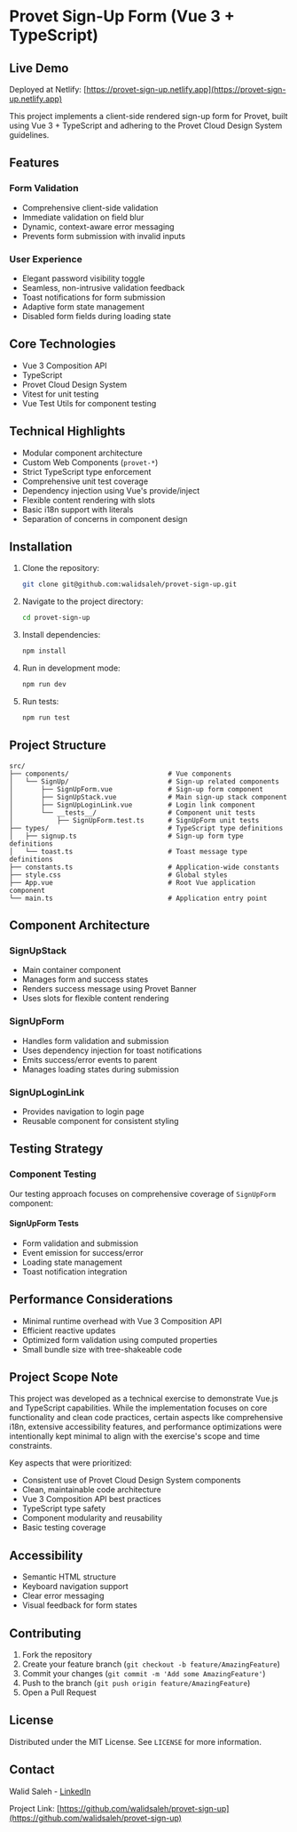 # Provet Sign-Up Form (Vue 3 + TypeScript)

## Live Demo

Deployed at Netlify: [https://provet-sign-up.netlify.app](https://provet-sign-up.netlify.app)

This project implements a client-side rendered sign-up form for Provet, built using Vue 3 + TypeScript and adhering to the Provet Cloud Design System guidelines.

## Features

### Form Validation

- Comprehensive client-side validation
- Immediate validation on field blur
- Dynamic, context-aware error messaging
- Prevents form submission with invalid inputs

### User Experience

- Elegant password visibility toggle
- Seamless, non-intrusive validation feedback
- Toast notifications for form submission
- Adaptive form state management
- Disabled form fields during loading state

## Core Technologies

- Vue 3 Composition API
- TypeScript
- Provet Cloud Design System
- Vitest for unit testing
- Vue Test Utils for component testing

## Technical Highlights

- Modular component architecture
- Custom Web Components (`provet-*`)
- Strict TypeScript type enforcement
- Comprehensive unit test coverage
- Dependency injection using Vue's provide/inject
- Flexible content rendering with slots
- Basic i18n support with literals
- Separation of concerns in component design

## Installation

1. Clone the repository:

    ```bash
    git clone git@github.com:walidsaleh/provet-sign-up.git
    ```

2. Navigate to the project directory:

    ```bash
    cd provet-sign-up
    ```

3. Install dependencies:

    ```bash
    npm install
    ```

4. Run in development mode:

    ```bash
    npm run dev
    ```

5. Run tests:

    ```bash
    npm run test
    ```

## Project Structure

```
src/
├── components/                         # Vue components
│   └── SignUp/                         # Sign-up related components
│       ├── SignUpForm.vue              # Sign-up form component
│       ├── SignUpStack.vue             # Main sign-up stack component
│       ├── SignUpLoginLink.vue         # Login link component
│       └── __tests__/                  # Component unit tests
│           ├── SignUpForm.test.ts      # SignUpForm unit tests
├── types/                              # TypeScript type definitions
│   ├── signup.ts                       # Sign-up form type definitions
│   └── toast.ts                        # Toast message type definitions
├── constants.ts                        # Application-wide constants
├── style.css                           # Global styles
├── App.vue                             # Root Vue application component
└── main.ts                             # Application entry point
```

## Component Architecture

### SignUpStack
- Main container component
- Manages form and success states
- Renders success message using Provet Banner
- Uses slots for flexible content rendering

### SignUpForm
- Handles form validation and submission
- Uses dependency injection for toast notifications
- Emits success/error events to parent
- Manages loading states during submission

### SignUpLoginLink
- Provides navigation to login page
- Reusable component for consistent styling

## Testing Strategy

### Component Testing

Our testing approach focuses on comprehensive coverage of `SignUpForm` component:

#### SignUpForm Tests
- Form validation and submission
- Event emission for success/error
- Loading state management
- Toast notification integration

## Performance Considerations

- Minimal runtime overhead with Vue 3 Composition API
- Efficient reactive updates
- Optimized form validation using computed properties
- Small bundle size with tree-shakeable code

## Project Scope Note

This project was developed as a technical exercise to demonstrate Vue.js and TypeScript capabilities. While the implementation focuses on core functionality and clean code practices, certain aspects like comprehensive i18n, extensive accessibility features, and performance optimizations were intentionally kept minimal to align with the exercise's scope and time constraints.

Key aspects that were prioritized:
- Consistent use of Provet Cloud Design System components
- Clean, maintainable code architecture
- Vue 3 Composition API best practices
- TypeScript type safety
- Component modularity and reusability
- Basic testing coverage

## Accessibility

- Semantic HTML structure
- Keyboard navigation support
- Clear error messaging
- Visual feedback for form states

## Contributing

1. Fork the repository
2. Create your feature branch (`git checkout -b feature/AmazingFeature`)
3. Commit your changes (`git commit -m 'Add some AmazingFeature'`)
4. Push to the branch (`git push origin feature/AmazingFeature`)
5. Open a Pull Request

## License

Distributed under the MIT License. See `LICENSE` for more information.

## Contact

Walid Saleh - [LinkedIn](https://www.linkedin.com/in/walplanet)

Project Link: [https://github.com/walidsaleh/provet-sign-up](https://github.com/walidsaleh/provet-sign-up)
